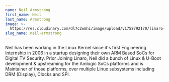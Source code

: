 ```yaml
---
name: Neil Armstrong
first_name: Neil
last_name: Armstrong
image: >-
  https://res.cloudinary.com/dl7c2wmhi/image/upload/v1758792170/linaro-website/images/author/neil-armstrong
slug_name: neil-armstrong
---
```


Neil has been working in the Linux Kernel since it's first Engineering Internship in 2006 in a startup designing their own ARM Based SoCs for Digital TV Security. Prior Joining Linaro, Neil did a bunch of Linux & U-Boot development & upstreaming for the Amlogic SoCs platforms and is  Maintainer of those platforms, over multiple Linux subsystems including DRM (Display), Clocks and SPI.

